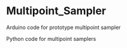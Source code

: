 # Multipoint_Sampler
Arduino code for prototype multipoint sampler 

Python code for multipoint samplers
